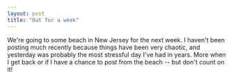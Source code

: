 ```yaml
---
layout: post
title: "Out for a week"
---
```




We're going to some beach in New Jersey for the next week. I haven't been posting much recently because things have been very chaotic, and yesterday was probably the most stressful day I've had in years. More when I get back or if I have a chance to post from the beach -- but don't count on it!


